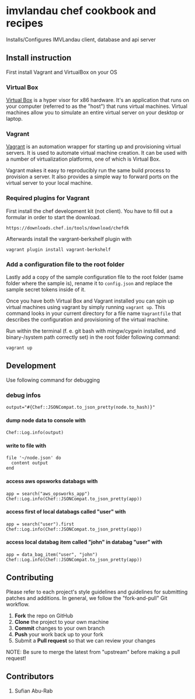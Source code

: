 # imvlandau chef cookbook and recipes

Installs/Configures IMVLandau client, database and api server

## Install instruction

First install Vagrant and VirtualBox on your OS

### Virtual Box

[Virtual Box](https://www.virtualbox.org/) is a hyper visor for x86 hardware. It's an application that runs on your computer (referred to as the "host") that runs virtual machines. Virtual machines allow you to simulate an entire virtual server on your desktop or laptop.

### Vagrant

[Vagrant](http://www.vagrantup.com/) is an automation wrapper for starting up and provisioning virtual servers. It is used to automate virtual machine creation. It can be used with a number of virtualization platforms, one of which is Virtual Box.

Vagrant makes it easy to reproducibly run the same build process to provision a server. It also provides a simple way to forward ports on the virtual server to your local machine.

### Required plugins for Vagrant

First install the chef development kit (not client). You have to fill out a formular in order to start the download.
```
https://downloads.chef.io/tools/download/chefdk
```

Afterwards install the vargrant-berkshelf plugin with
```
vagrant plugin install vagrant-berkshelf
```

### Add a configuration file to the root folder

Lastly add a copy of the sample configuration file to the root folder (same folder where the sample is), rename it to `config.json` and replace the sample secret tokens inside of it.


Once you have both Virtual Box and Vagrant installed you can spin up virtual machines using vagrant by simply running `vagrant up`. This command looks in your current directory for a file name `Vagrantfile` that describes the configuration and provisioning of the virtual machine.

Run within the terminal (f. e. git bash with mingw/cygwin installed, and binary-/system path correctly set) in the root folder following command:

`vagrant up`

## Development

Use following command for debugging

### debug infos
```
output="#{Chef::JSONCompat.to_json_pretty(node.to_hash)}"
```

#### dump node data to console with
```
Chef::Log.info(output)
```

#### write to file with
```
file '~/node.json' do
  content output
end
```

#### access aws opsworks databags with
```
app = search("aws_opsworks_app")
Chef::Log.info(Chef::JSONCompat.to_json_pretty(app))
```

#### access first of local databags called "user" with
```
app = search("user").first
Chef::Log.info(Chef::JSONCompat.to_json_pretty(app))
```

#### access local databag item called "john" in databag "user" with
```
app = data_bag_item("user", "john")
Chef::Log.info(Chef::JSONCompat.to_json_pretty(app))
```

## Contributing

Please refer to each project's style guidelines and guidelines for submitting patches and additions. In general, we follow the "fork-and-pull" Git workflow.

1. **Fork** the repo on GitHub
2. **Clone** the project to your own machine
3. **Commit** changes to your own branch
4. **Push** your work back up to your fork
5. Submit a **Pull request** so that we can review your changes

NOTE: Be sure to merge the latest from "upstream" before making a pull request!

## Contributors

1. Sufian Abu-Rab
